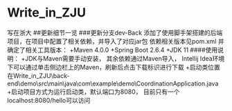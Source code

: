 # Write_in_ZJU
写在浙大
##更新细节一览
###更新分支dev-Back
添加了使用脚手架搭建的后端项目，在项目中配置了相关依赖，并导入了对应jar包
依赖相关版本见pom.xml
并确定了相关工具版本：
+Maven 4.0.0
+Spring Boot 2.6.4
+JDK 11
####使用说明：
+JDK与Maven需要手动安装， 其余依赖通过Maven导入， Intellij Idea环境下可以通过单击侧边栏上的Maven，刷新后点击下载标识进行下载
+启动类位置在Write_in_ZJU\back-end\demo\src\main\java\com\example\demo\CoordinationApplication.java
+启动项目方式为运行启动类，默认端口为8080， 目前只有一个localhost:8080/hello可以访问
